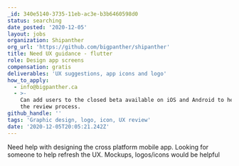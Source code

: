 ```yaml
---
_id: 340e5140-3735-11eb-ac3e-b3b6460598d0
status: searching
date_posted: '2020-12-05'
layout: jobs
organization: Shipanther
org_url: 'https://github.com/bigpanther/shipanther'
title: Need UX guidance - flutter
role: Design app screens
compensation: gratis
deliverables: 'UX suggestions, app icons and logo'
how_to_apply:
  - info@bigpanther.ca
  - >-
    Can add users to the closed beta available on iOS and Android to help with
    the review process.
github_handle: ''
tags: 'Graphic design, logo, icon, UX review'
date: '2020-12-05T20:05:21.242Z'
---
```

Need help with designing the cross platform mobile app. Looking for someone to help refresh the UX. Mockups, logos/icons would be helpful
